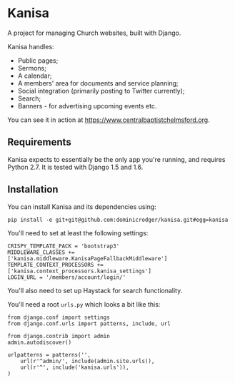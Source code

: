 Kanisa
======

A project for managing Church websites, built with Django.

Kanisa handles:

* Public pages;
* Sermons;
* A calendar;
* A members' area for documents and service planning;
* Social integration (primarily posting to Twitter currently);
* Search;
* Banners - for advertising upcoming events etc.

You can see it in action at https://www.centralbaptistchelmsford.org.

Requirements
------------

Kanisa expects to essentially be the only app you're running, and
requires Python 2.7. It is tested with Django 1.5 and 1.6.

Installation
------------

You can install Kanisa and its dependencies using:

    pip install -e git+git@github.com:dominicrodger/kanisa.git#egg=kanisa

You'll need to set at least the following settings:

    CRISPY_TEMPLATE_PACK = 'bootstrap3'
    MIDDLEWARE_CLASSES += ['kanisa.middleware.KanisaPageFallbackMiddleware']
    TEMPLATE_CONTEXT_PROCESSORS += ['kanisa.context_processors.kanisa_settings']
    LOGIN_URL = '/members/account/login/'

You'll also need to set up Haystack for search functionality.

You'll need a root `urls.py` which looks a bit like this:

    from django.conf import settings
    from django.conf.urls import patterns, include, url

    from django.contrib import admin
    admin.autodiscover()

    urlpatterns = patterns('',
        url(r'^admin/', include(admin.site.urls)),
        url(r'^', include('kanisa.urls')),
    )
